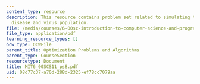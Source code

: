 ```yaml
---
content_type: resource
description: This resource contains problem set related to simulating the spread of
  disease and virus population.
file: /media/courses/6-00sc-introduction-to-computer-science-and-programming-spring-2011/08d77c37a70d288d2325ef78cc7079aa_MIT6_00SCS11_ps8.pdf
file_type: application/pdf
learning_resource_types: []
ocw_type: OCWFile
parent_title: Optimization Problems and Algorithms
parent_type: CourseSection
resourcetype: Document
title: MIT6_00SCS11_ps8.pdf
uid: 08d77c37-a70d-288d-2325-ef78cc7079aa
---
```


